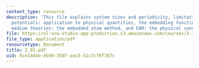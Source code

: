 ```yaml
---
content_type: resource
description: 'This file explains system sizes and periodicity, limitations of pair
  potentials: application to physical quantities, the embedding function, effective
  medium theories: the embedded atom method, and EAM: the physical concept.'
file: https://ol-ocw-studio-app-production.s3.amazonaws.com/courses/3-320-atomistic-computer-modeling-of-materials-sma-5107-spring-2005/8ce14ddaeb5035dfaac551c7cf6f167c_2_03.pdf
file_type: application/pdf
resourcetype: Document
title: 2_03.pdf
uid: 8ce14dda-eb50-35df-aac5-51c7cf6f167c
---
```

